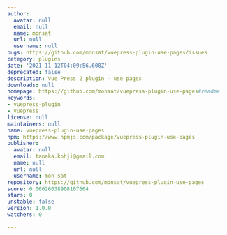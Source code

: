 ```yaml
---
author:
  avatar: null
  email: null
  name: monsat
  url: null
  username: null
bugs: https://github.com/monsat/vuepress-plugin-use-pages/issues
category: plugins
date: '2021-11-12T04:09:56.608Z'
deprecated: false
description: Vue Press 2 plugin - use pages
downloads: null
homepage: https://github.com/monsat/vuepress-plugin-use-pages#readme
keywords:
- vuepress-plugin
- vuepress
license: null
maintainers: null
name: vuepress-plugin-use-pages
npm: https://www.npmjs.com/package/vuepress-plugin-use-pages
publisher:
  avatar: null
  email: tanaka.kohji@gmail.com
  name: null
  url: null
  username: mon_sat
repository: https://github.com/monsat/vuepress-plugin-use-pages
score: 0.06026038908107664
stars: 0
unstable: false
version: 1.0.0
watchers: 0

---
```


